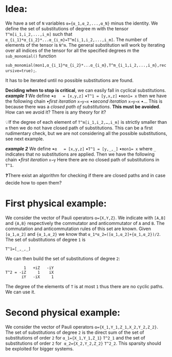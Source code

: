 # Idea:
We have a set of `N` variables `α={α_1,α_2,...,α_N}` minus the identity.
We define the set of substitutions of degree m with the tensor `T^m[i_1,i_2,...,i_m]` such that
`α_{i_1}*α_{i_2}*...α_{i_m}=T^m[i_1,i_2,...,i_m]`.
The number of elements of the tensor is `N^m`.
The general substitution will work by iterating over all indices of the tensor for all the specified degrees m  the `sub_monomial()` function

`sub_monomial(mon1,α_{i_1}*α_{i_2}*...α_{i_m},T^m_{i_1,i_2,...,i_m},recursive=true);`.

It has to be iterated until no possible substitutions are found.

**Deciding when to stop is critical**, we can easily fall in cyclical substitutions.
  ***example 1***
  We define
  •`α   = [x,y,z]`
  •`T^1 = [y,x,z]`
  •`mon1= x`
  then we have the following chain
  •_first iteration_ `x→y→x`
  •_second iteration_ `x→y→x`
  •...
  This is because there was a _closed path of substitutions_. **This must be avoided**.
  How can we avoid it? There is any theory for it?

💡If the degree of each element of `T^m[i_1,i_2,…,i_m]` is strictly smaller than `m` then we do not have closed  path of substitutions. This can be a first rudimentary check, but we are not considering all the possible substitutions, see next example.

  ***example 2***
  We define
  •`α   = [x,y,z]`
  •`T^1 = [y,_,_]`
  •`mon1= x`
  where `_` indicates that no substitutions are applied. Then we have the following chain
  •_first iteration_ `x→y`
  Here there are no closed path of substitutions in `T^1`.

❓There exist an algorithm for checking if there are closed paths and in case decide how to open them?



# First physical example:
We consider the vector of Pauli operators `α={X,Y,Z}`.
We indicate with `[A,B]` and `{A,B}` respectively the commutator and anticommutator of `A` and `B`.
The commutation and anticommutation rules of this set are known.
Given `[α_1,α_2]` and `{α_1,α_2}` we know that `α_1*α_2=([α_1,α_2]+{α_1,α_2})/2`.
The set of substitutions of degree `1` is
```
T^1=[_,_,_]
```
We can then build the set of substitutions of degree `2`:
```
        1   +iZ   -iY
T^2 = -iZ     1    iX
       iY   -iX     1
```
The degree of the elements of `T` is at most `1` thus there are no cyclic paths.
We can use it.


# Second physical example:
We consider the vector of Pauli operators `α={X_1,Y_1,Z_1,X_2,Y_2,Z_2}`.
The set of substitutions of degree `2` is the direct sum of the set of substitutions
of order `2` for `α_1={X_1,Y_1,Z_1}` `T^2_1` and the set of substitutions of order `2`
for  `α_2={X_2,Y_2,Z_2}` `T^2_2`. This sparsity should be exploited for bigger systems.

